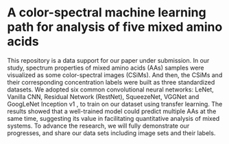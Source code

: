 # A color-spectral machine learning path for analysis of five mixed amino acids

This repository is a data support for our paper under submission. In our study, spectrum properties of mixed amino acids (AAs) samples were visualized as some color-spectral images (CSiMs). And then, the CSiMs and their corresponding concentration labels were built as three standardized datasets. We adopted six common convolutional neural networks: LeNet, Vanilla CNN, Residual Network (RestNet), SqueezeNet, VGGNet and GoogLeNet Inception v1 , to train on our dataset using transfer learning. The results showed that a well-trained model could predict multiple AAs at the same time, suggesting its value in facilitating quantitative analysis of mixed systems. To advance the research, we will fully demonstrate our progresses, and share our data sets including image sets and their labels.
